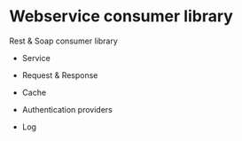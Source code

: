 Webservice consumer library
===========================

Rest & Soap consumer library

* Service

* Request & Response

* Cache

* Authentication providers

* Log